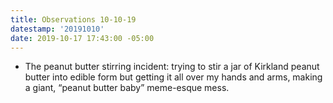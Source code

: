 ```yaml
---
title: Observations 10-10-19
datestamp: '20191010'
date: 2019-10-17 17:43:00 -05:00
---
```


- The peanut butter stirring incident: trying to stir a jar of Kirkland peanut butter into edible form but getting it all over my hands and arms, making a giant, “peanut butter baby” meme-esque mess.
